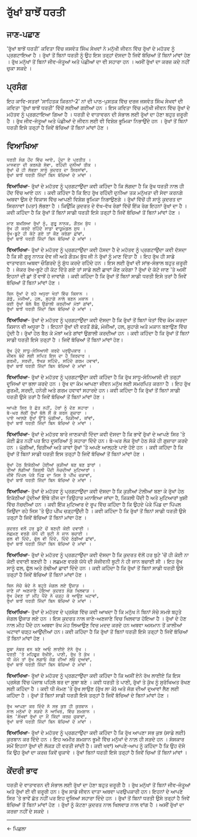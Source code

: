 # **ਰੁੱਖਾਂ ਬਾਝੋਂ ਧਰਤੀ**

## **ਜਾਣ-ਪਛਾਣ**
'ਰੁੱਖਾਂ ਬਾਝੋਂ ਧਰਤੀ' ਕਵਿਤਾ ਵਿੱਚ ਜਸਵੰਤ ਸਿੰਘ ਸੇਖਵਾਂ ਨੇ ਮਨੁੱਖੀ ਜੀਵਨ ਵਿੱਚ ਰੁੱਖਾਂ ਦੇ ਮਹੱਤਵ ਨੂੰ ਪ੍ਰਗਟਾਇਆ ਹੈ । ਰੁੱਖਾਂ ਤੋਂ ਬਿਨਾਂ ਧਰਤੀ ਨੂੰ ਉਹ ਇਸ ਤਰ੍ਹਾਂ ਦੱਸਦਾ ਹੈ ਜਿਵੇਂ ਬੱਚਿਆਂ ਤੋਂ ਬਿਨਾਂ ਮਾਂਵਾਂ ਹੋਣ । ਰੁੱਖ ਮਨੁੱਖਾਂ ਤੋਂ ਬਿਨਾਂ ਜੀਵ-ਜੰਤੂਆਂ ਅਤੇ ਪੰਛੀਆਂ ਦਾ ਵੀ ਸਹਾਰਾ ਹਨ । ਅਸੀਂ ਰੁੱਖਾਂ ਦਾ ਕਰਜ਼ ਕਦੇ ਨਹੀਂ ਚੁਕਾ ਸਕਦੇ ।

## **ਪ੍ਰਸੰਗ**

 ਇਹ ਕਾਵਿ-ਸਤਰਾਂ 'ਸਾਹਿਤਕ ਕਿਰਨਾਂ-2' ਨਾਂ ਦੀ ਪਾਠ-ਪੁਸਤਕ ਵਿੱਚ ਦਰਜ ਜਸਵੰਤ ਸਿੰਘ ਸੇਖਵਾਂ ਦੀ ਕਵਿਤਾ 'ਰੁੱਖਾਂ ਬਾਝੋਂ ਧਰਤੀ' ਵਿੱਚੋਂ ਲਈਆਂ ਗਈਆਂ ਹਨ । ਇਸ ਕਵਿਤਾ ਵਿੱਚ ਮਨੁੱਖੀ ਜੀਵਨ ਵਿੱਚ ਰੁੱਖਾਂ ਦੇ ਮਹੱਤਵ ਨੂੰ ਪ੍ਰਗਟਾਇਆ ਗਿਆ ਹੈ । ਧਰਤੀ ਦੇ ਵਾਤਾਵਰਨ ਦੀ ਸੰਭਾਲ ਲਈ ਰੁੱਖਾਂ ਦਾ ਹੋਣਾ ਬਹੁਤ ਜ਼ਰੂਰੀ ਹੈ । ਰੁੱਖ ਜੀਵ-ਜੰਤੂਆਂ ਅਤੇ ਪੰਛੀਆਂ ਦੇ ਜੀਵਨ ਲਈ ਵੀ ਵਿਸ਼ੇਸ਼ ਭੂਮਿਕਾ ਨਿਭਾਉਂਦੇ ਹਨ । ਰੁੱਖਾਂ ਤੋਂ ਬਿਨਾਂ ਧਰਤੀ ਇਸੇ ਤਰ੍ਹਾਂ ਹੈ ਜਿਵੇਂ ਬੱਚਿਆਂ ਤੋਂ ਬਿਨਾਂ ਮਾਂਵਾਂ ਹੋਣ ।

## **ਵਿਆਖਿਆ**

```
ਧਰਤੀ ਸੰਗ ਹੋਂਦ ਵਿੱਚ ਆਏ, ਹੁੰਦਾ ਏ ਪ੍ਰਤੀਤ ।
ਮਾਨਵਤਾ ਦੀ ਕਰਨਗੇ ਸੇਵਾ, ਰਹਿੰਦੀ ਦੁਨੀਆਂ ਤੀਕ ।
ਰੁੱਖਾਂ ਚੋਂ ਹੀ ਲੱਭਣਾ ਸਾਨੂੰ ਕੁਦਰਤ ਦਾ ਸਿਰਨਾਂਵਾਂ,
ਰੁੱਖਾਂ ਬਾਝੋਂ ਧਰਤੀ ਜਿੱਦਾਂ ਬਿਨ ਬੱਚਿਆਂ ਦੇ ਮਾਂਵਾਂ ।
```

**ਵਿਆਖਿਆ**- ਰੁੱਖਾਂ ਦੇ ਮਹੱਤਵ ਨੂੰ ਪ੍ਰਗਟਾਉਂਦਾ ਕਵੀ ਕਹਿੰਦਾ ਹੈ ਕਿ ਲੱਗਦਾ ਹੈ ਕਿ ਰੁੱਖ ਧਰਤੀ ਨਾਲ ਹੀ ਹੋਂਦ ਵਿੱਚ ਆਏ ਹਨ । ਕਵੀ ਕਹਿੰਦਾ ਹੈ ਕਿ ਇਹ ਰੁੱਖ ਰਹਿੰਦੀ ਦੁਨੀਆ ਤਕ ਮਨੁੱਖਤਾ ਦੀ ਸੇਵਾ ਕਰਨਗੇ ਅਥਵਾ ਉਸ ਦੇ ਵਿਕਾਸ ਵਿੱਚ ਆਪਣੀ ਵਿਸ਼ੇਸ਼ ਭੂਮਿਕਾ ਨਿਭਾਉਣਗੇ । ਰੁੱਖਾਂ ਵਿੱਚੋਂ ਹੀ ਸਾਨੂੰ ਕੁਦਰਤ ਦਾ ਸਿਰਨਾਵਾਂ (ਪਤਾ) ਲੱਭਣਾ ਹੈ । ਕਿਉਂਕਿ ਕੁਦਰਤ ਦੇ ਵੱਖ-ਵੱਖ ਰੰਗਾਂ ਵਿੱਚੋਂ ਇੱਕ ਰੰਗ ਇਹਨਾਂ ਰੁੱਖਾਂ ਦਾ ਹੈ । ਕਵੀ ਕਹਿੰਦਾ ਹੈ ਕਿ ਰੁੱਖਾਂ ਤੋਂ ਬਿਨਾਂ ਸਾਡੀ ਧਰਤੀ ਇਸੇ ਤਰ੍ਹਾਂ ਹੈ ਜਿਵੇਂ ਬੱਚਿਆਂ ਤੋਂ ਬਿਨਾਂ ਮਾਂਵਾਂ ਹੋਣ ।


```
ਮਾਣ ਬਖ਼ਸ਼ਿਆ ਰੁੱਖਾਂ ਨੂੰ, ਗੁਰੂ ਨਾਨਕ, ਗੌਤਮ ਬੁੱਧ ।
ਰੁੱਖ ਹੀ ਕਰਦੇ ਰਹਿੰਦੇ ਸਾਡਾ ਵਾਯੂਮੰਡਲ ਸ਼ੁਧ ।
ਰੁੱਖ-ਬੂਟੇ ਹੀ ਕੱਟੇ ਗਏ ਤਾਂ ਕੌਣ ਕਰੇਗਾ ਛਾਂਵਾਂ, 
ਰੁੱਖਾਂ ਬਾਝੋਂ ਧਰਤੀ ਜਿੱਦਾਂ ਬਿਨ ਬੱਚਿਆਂ ਦੇ ਮਾਂਵਾਂ ।
```

**ਵਿਆਖਿਆ**- ਰੁੱਖਾਂ ਦੇ ਮਹੱਤਵ ਨੂੰ ਪ੍ਰਗਟਾਉਂਦਾ ਕਵੀ ਹੱਸਦਾ ਹੈ
ਦੇ ਮਹੱਤਵ ਨੂੰ ਪ੍ਰਗਟਾਉਂਦਾ ਕਵੀ ਦੱਸਦਾ ਹੈ ਕਿ ਸੀ ਗੁਰੂ ਨਾਨਕ ਦੇਵ ਜੀ ਅਤੇ ਗੌਤਮ ਬੁੱਧ ਜੀ ਨੇ ਰੁੱਖਾਂ ਨੂੰ ਮਾਣ ਦਿੱਤਾ ਹੈ । ਇਹ ਰੁੱਖ ਹੀ ਸਾਡੇ ਵਾਤਾਵਰਨ ਅਥਵਾ ਚੌਗਿਰਦੇ ਨੂੰ ਸ਼ੁੱਧ ਕਰਦੇ ਰਹਿੰਦੇ ਹਨ । ਇਸ ਲਈ ਰੁੱਖਾਂ ਦੀ ਸਾਂਭ-ਸੰਭਾਲ ਬਹੁਤ ਜ਼ਰੂਰੀ ਹੈ । ਜੇਕਰ ਰੱਖ-ਬੂਟੇ ਹੀ ਕੱਟ ਦਿੱਤੇ ਗਏ ਤਾਂ ਸਾਡੇ ਲਈ ਛਾਵਾਂ ਕੌਣ ਕਰੇਗਾ ? ਰੁੱਖਾਂ ਦੇ ਕੱਟੇ ਜਾਣ 'ਤੇ ਅਸੀਂ ਇਹਨਾਂ ਦੀ ਛਾਂ ਤੋਂ ਵਾਝੋਂ ਹੋ ਜਾਵਾਂਗੇ । ਕਵੀ ਕਹਿੰਦਾ ਹੈ ਕਿ ਰੁੱਖਾਂ ਤੋਂ ਬਿਨਾਂ ਸਾਡੀ ਧਰਤੀ ਇਸੇ ਤਰਾਂ ਹੈ ਜਿਵੇਂ ਬੱਚਿਆਂ ਤੋਂ ਬਿਨਾਂ ਮਾਂਵਾਂ ਹੋਣ ।


```
ਬਿਨ ਰੁੱਖਾਂ ਦੇ ਰਹੇ ਅਧੁਰਾ ਖੇਤਾਂ ਵਿੱਚ ਕਿਸਾਨ ।
ਗੱਡੇ, ਮੰਜੀਆਂ, ਹਲ, ਸੁਹਾਗੇ ਨਾਲੇ ਬਣਨ ਮਕਾਨ ।
ਕਈ ਰੁੱਖਾਂ ਥੱਲੇ ਬੈਠ ਉਗਾਲੀ ਕਰਦੀਆਂ ਮੱਝਾਂ ਗਾਂਵਾਂ,
ਰੁੱਖਾਂ ਬਾਝੋਂ ਧਰਤੀ ਜਿੱਦਾਂ ਬਿਨ ਬੱਚਿਆਂ ਦੇ ਮਾਂਵਾਂ ।
```

**ਵਿਆਖਿਆ**- ਰੁੱਖਾਂ ਦੇ ਮਹੱਤਵ ਨੂੰ ਪ੍ਰਗਟਾਉਂਦਾ ਕਵੀ ਦੱਸਦਾ ਹੈ ਕਿ ਰੁੱਖਾਂ ਤੋਂ ਬਿਨਾਂ ਖੇਤਾਂ ਵਿੱਚ ਕੰਮ ਕਰਦਾ ਕਿਸਾਨ ਵੀ ਅਧੂਰਾ ਹੈ । ਇਹਨਾਂ ਰੁੱਖਾਂ ਦੀ ਵਰਤੋਂ ਗੱਡੇ, ਮੰਜੀਆਂ, ਹਲ, ਸੁਹਾਗੇ ਅਤੇ ਮਕਾਨ ਬਣਾਉਣ ਵਿੱਚ ਹੁੰਦੀ ਹੈ। ਰੁੱਖਾਂ ਹੇਠ ਬੈਠ ਕੇ ਮੱਝਾਂ ਅਤੇ ਗਾਂਵਾਂ ਉਗਾਲੀ ਕਰਦੀਆਂ ਹਨ । ਕਵੀ ਕਹਿੰਦਾ ਹੈ ਕਿ ਰੁੱਖਾਂ ਤੋਂ ਬਿਨਾਂ ਸਾਡੀ ਧਰਤੀ ਇਸੇ ਤਰ੍ਹਾਂ ਹੈ । ਜਿਵੇਂ ਬੱਚਿਆਂ ਤੋਂ ਬਿਨਾਂ ਮਾਂਵਾਂ ਹੋਣ।


```
ਰੁੱਖ ਹੁੰਦੇ ਸਾਧੂ-ਸੰਨਿਆਸੀ ਕਰਦੇ ਪਰਉਪਕਾਰ ।
ਜੀਵਨ ਬੰਦੇ ਲਈ ਸਪਿਤ ਇਸ ਦਾ ਹੈ ਕਿਰਦਾਰ ।
ਗਰਮੀ, ਸਰਦੀ, ਝੱਖੜ ਸਹਿੰਦੇ, ਸਹਿੰਦੇ ਗਰਮ ਹਵਾਵਾਂ,
ਰੁੱਖਾਂ ਬਾਝੋਂ ਧਰਤੀ ਜਿੱਦਾਂ ਬਿਨ ਬੱਚਿਆਂ ਦੇ ਮਾਂਵਾਂ ।
```

**ਵਿਆਖਿਆ**- ਰੁੱਖਾਂ ਦੇ ਮਹੱਤਵ ਨੂੰ ਪ੍ਰਗਟਾਉਂਦਾ ਕਵੀ ਕਹਿੰਦਾ ਹੈ ਕਿ ਰੁੱਖ ਸਾਧੂ-ਸੰਨਿਆਸੀ ਦੀ ਤਰ੍ਹਾਂ ਦੂਜਿਆਂ ਦਾ ਭਲਾ ਕਰਦੇ ਹਨ । ਰੁੱਖ ਦਾ ਕੰਮ ਆਪਣਾ ਜੀਵਨ ਮਨੁੱਖ ਲਈ ਸਮਰਪਿਤ ਕਰਨਾ ਹੈ । ਇਹ ਰੁੱਖ ਗੁਰਮੀ, ਸਰਦੀ, ਹਨੇਰੀ ਅਤੇ ਗਰਮ ਹਵਾਵਾਂ ਸਹਾਰਦੇ ਹਨ। ਕਵੀ ਕਹਿੰਦਾ ਹੈ ਕਿ ਰੁੱਖਾਂ ਤੋਂ ਬਿਨਾਂ ਸਾਡੀ ਧਰਤੀ ਉਸੇ ਤਰਾਂ ਹੈ ਜਿਵੇਂ ਬੱਚਿਆਂ ਤੋਂ ਬਿਨਾਂ ਮਾਂਵਾਂ ਹੋਣ ।


```
ਆਪਣੇ ਸਿਰ ਤੇ ਛੱਤ ਨਹੀਂ, ਹੋਰਾਂ ਨੂੰ ਦੇਣ ਸਹਾਰਾ ।
ਬੇ-ਘਰ ਲੋਕੀਂ ਰੁੱਖਾਂ ਥੱਲੇ ਸੌਂ ਕੇ ਕਰਨ ਗੁਜ਼ਾਰਾ ।
ਪਾਏ ਆਲਣੇ ਰੁੱਖਾਂ ਉੱਤੇ ਘੁੱਗੀਆਂ, ਚਿੜੀਆਂ, ਕਾਂਵਾਂ, 
ਰੁੱਖਾਂ ਬਾਝੋਂ ਧਰਤੀ ਜਿੱਦਾਂ ਬਿਨ ਬੱਚਿਆਂ ਦੇ ਮਾਂਵਾਂ ।
```

**ਵਿਆਖਿਆ**- ਰੁੱਖਾਂ ਦੇ ਮਹੱਤਵ ਬਾਰੇ ਜਾਣਕਾਰੀ ਦਿੰਦਾ ਕਵੀ ਦੱਸਦਾ ਹੈ ਕਿ ਭਾਵੇਂ ਰੁੱਖਾਂ ਦੇ ਆਪਣੇ ਸਿਰ 'ਤੇ ਕੋਈ ਛੱਤ ਨਹੀਂ ਪਰ ਇਹ ਦੂਸਰਿਆਂ ਨੂੰ ਸਹਾਰਾ ਦਿੰਦੇ ਹਨ। ਬੇ-ਘਰ ਲੋਕ ਰੁੱਖਾਂ ਹੇਠ ਸੱਕੋ ਹੀ ਗੁਜ਼ਾਰਾ ਕਰਦੇ ਹਨ । ਘੁੱਗੀਆਂ, ਚਿੜੀਆਂ ਅਤੇ ਕਾਵਾਂ ਰੁੱਖਾਂ 'ਤੇ ਅਪਣੇ ਆਲ੍ਹਣੇ ਪਾਏ ਹੋਏ ਹਨ । ਕਵੀ ਕਹਿੰਦਾ ਹੈ ਕਿ ਰੁੱਖਾਂ ਤੋਂ ਬਿਨਾਂ ਸਾਡੀ ਧਰਤੀ ਇਸ ਤਰ੍ਹਾਂ ਹੈ ਜਿਵੇਂ ਬੱਚਿਆਂ ਤੋਂ ਬਿਨਾਂ ਮਾਂਵਾਂ ਹੋਣ ।


```
ਰੁੱਖਾਂ ਹੇਠ ਇਕੱਠੀਆਂ ਹੋਈਆਂ ਕੁੜੀਆਂ ਬਣ ਬਣ ਡਾਰਾਂ ।
ਤੀਆਂ ਲੱਗੀਆਂ ਕਿਕਲੀ ਪੈਂਦੀ ਨੱਚਦੀਆਂ ਮੁਟਿਆਰਾਂ ।
ਜੀਵੇ ਪਿੱਪਲ ਪੇਕੇ ਪਿੰਡ ਦਾ ਜਿਸ ਤੇ ਪੀਂਘ ਚੜਾਵਾਂ,   
ਰੁੱਖਾਂ ਬਾਝੋਂ ਧਰਤੀ ਜਿੱਦਾਂ ਬਿਨ ਬੱਚਿਆਂ ਦੇ ਮਾਂਵਾਂ ।
```

**ਵਿਆਖਿਆ**- ਰੁੱਖਾਂ ਦੇ ਮਹੱਤਵ ਨੂੰ ਪ੍ਰਗਟਾਉਂਦਾ ਕਵੀ ਦੱਸਦਾ ਹੈ ਕਿ ਕੁੜੀਆਂ ਟੋਲੀਆਂ ਬਣਾ ਕੇ ਰੁੱਖਾਂ ਹੇਠ ਇਕੱਠੀਆਂ ਹੁੰਦੀਆਂ ਇੱਥੇ ਤੀਜ ਦਾ ਤਿਉਹਾਰ ਮਨਾਇਆ ਜਾਂਦਾ ਹੈ, ਕਿਕਲੀ ਪੈਂਦੀ ਹੈ ਅਤੇ ਮੁਟਿਆਰਾਂ ਖ਼ੁਸ਼ੀ ਵਿੱਚ ਨੱਚਦੀਆਂ ਹਨ । ਕਵੀ ਇੱਕ ਮੁਟਿਆਰ ਦੇ ਰੂਪ ਵਿੱਚ ਕਹਿੰਦਾ ਹੈ ਕਿ ਉਹਦੇ ਪੇਕੇ ਪਿੰਡ ਦਾ ਪਿੱਪਲ ਜਿਉਂਦਾ ਰਹੇ ਜਿਸ 'ਤੇ ਉਹ ਪੀਂਘ ਚੜ੍ਹਾਉਂਦੀ ਹੈ । ਕਵੀ ਕਹਿੰਦਾ ਹੈ ਕਿ ਰੁੱਖਾਂ ਤੋਂ ਬਿਨਾਂ ਸਾਡੀ ਧਰਤੀ ਉਸੇ ਤਰ੍ਹਾਂ ਹੈ ਜਿਵੇਂ ਬੱਚਿਆਂ ਤੋਂ ਬਿਨਾਂ ਮਾਂਵਾ ਹੋਣ ।


```
ਕੁਦਰਤ ਵਲੋਂ ਹਰ ਬੂਟੇ ਚੋਂ ਬਣਦੀ ਕੋਈ ਦਵਾਈ ।
ਲਛਮਣ ਵਰਗੇ ਯੋਧੇ ਦੀ ਬੁਟੀ ਨੇ ਜਾਨ ਬਚਾਈ ।
ਫਲ ਵੀ ਦਿੰਦੇ, ਫੁੱਲ ਵੀ ਦਿੰਦੇ, ਦਿੰਦੇ ਠੰਡੀਆਂ ਛਾਂਵਾਂ,  
ਰੁੱਖਾਂ ਬਾਝੋਂ ਧਰਤੀ ਜਿੱਦਾਂ ਬਿਨ ਬੱਚਿਆਂ ਦੇ ਮਾਂਵਾਂ ।
```

**ਵਿਆਖਿਆ**- ਰੁੱਖਾਂ ਦੇ ਮਹੱਤਵ ਨੂੰ ਪ੍ਰਗਟਾਉਂਦਾ ਕਵੀ ਦੱਸਦਾ ਹੈ ਕਿ ਕੁਦਰਤ ਵੱਲੋਂ ਹਰ ਬੁਟੇ 'ਚੋਂ ਹੀ ਕੋਈ ਨਾ ਕੋਈ ਦਵਾਈ ਬਣਦੀ ਹੈ । ਲਛਮਣ ਵਰਗੇ ਯੋਧੇ ਦੀ ਸੰਜੀਵਨੀ ਬੂਟੀ ਨੇ ਹੀ ਜਾਨ ਬਚਾਈ ਸੀ । ਇਹ ਰੁੱਖ ਸਾਨੂੰ ਫਲ, ਫੁੱਲ ਅਤੇ ਠੰਢੀਆਂ ਛਾਵਾਂ ਦਿੰਦੇ ਹਨ । ਕਵੀ ਕਹਿੰਦਾ ਹੈ ਕਿ ਰੁੱਖਾਂ ਤੋਂ ਬਿਨਾਂ ਸਾਡੀ ਧਰਤੀ ਉਸੇ ਤਰ੍ਹਾਂ ਹੈ ਜਿਵੇਂ ਬੱਚਿਆਂ ਤੋਂ ਬਿਨਾਂ ਮਾਂਵਾਂ ਹੋਣ ।


```
ਬਿਨ ਸੋਚੇ ਬੰਦੇ ਨੇ ਬਹੁਤੇ ਜੰਗਲ ਲਏ ਉਜਾੜ ।
ਜਾਣੇ ਜਾਂ ਅਣਜਾਣੇ ਹੋਇਆ ਕੁਦਰਤ ਸੰਗ ਖਿਲਵਾੜ ।   
ਰੁੱਖ ਹੋਵਣ ਤਾਂ ਮੀਂਹ ਪੈਂਦੇ ਨੇ ਚੜ੍ਹ ਕੇ ਆਉਣ ਘਟਾਵਾਂ,  
ਰੁੱਖਾਂ ਬਾਝੋਂ ਧਰਤੀ ਜਿੱਦਾਂ ਬਿਨ ਬੱਚਿਆਂ ਦੇ ਮਾਂਵਾਂ ।
```

**ਵਿਆਖਿਆ**- ਰੁੱਖਾਂ ਦੇ ਮਹੱਤਵ ਦੇ ਪ੍ਰਸੰਗ ਵਿੱਚ ਕਵੀ ਆਖਦਾ ਹੈ ਕਿ ਮਨੁੱਖ ਨੇ ਬਿਨਾਂ ਸੋਚੇ ਸਮਝੇ ਬਹੁਤੇ ਜੰਗਲ ਉਜਾੜ ਲਏ ਹਨ । ਇਸ
ਕੁਦਰਤ ਨਾਲ ਜਾਣੇ-ਅਣਜਾਣੇ ਵਿਚ ਖਿਲਵਾੜ ਹੋਇਆ ਹੈ । ਰੁੱਖਾਂ ਦੇ ਹੋਣ ਨਾਲ ਮੀਹ ਪੈਂਦੇ ਹਨ ਅਥਵਾ ਰੱਖ ਮੰਹ ਲਿਆਉਣ ਵਿਚ ਮਦਦ ਕਰਦੇ ਹਨ ਅਥਵਾ ਅਸਮਾਨ ਤੋਂ ਕਾਲੀਆਂ ਘਟਾਵਾਂ ਚੜ੍ਹ ਆਉਂਦੀਆਂ ਹਨ। ਕਵੀ ਕਹਿੰਦਾ ਹੈ ਕਿ ਰੁੱਖਾਂ ਤੋਂ ਬਿਨਾਂ ਧਰਤੀ ਇਸੇ ਤਰ੍ਹਾਂ ਹੈ ਜਿਵੇਂ ਬੱਚਿਆਂ ਤੋਂ ਬਿਨਾਂ ਮਾਂਵਾਂ ਹੋਣ ।



```
ਸੂਬਾ ਨੰਬਰ ਵਨ ਬਣੇ ਆਓ ਲਾਈਏ ਏਨੇ ਰੁੱਖ ।
ਧਰਤੀ 'ਤੇ ਮਹਿਫੂਜ਼ ਰੱਖੀਏ, ਪਾਣੀ, ਰੁੱਖ ਤੇ ਕੁੱਖ ।
ਧੀ ਜੰਮੇ ਤਾਂ ਰੁੱਖ ਲਗਾਓ ਜੱਗ ਦੀਆਂ ਲਓ ਦੁਆਵਾਂ,
ਰੁੱਖਾਂ ਬਾਝੋਂ ਧਰਤੀ ਜਿੱਦਾਂ ਬਿਨ ਬੱਚਿਆਂ ਦੇ ਮਾਂਵਾਂ ।
```

**ਵਿਆਖਿਆ**- ਰੁੱਖਾਂ ਦੇ ਮਹੱਤਵ ਨੂੰ ਪ੍ਰਗਟਾਉਂਦਾ ਕਵੀ ਕਹਿੰਦਾ ਹੈ ਕਿ ਅਸੀਂ ਏਨੇ ਰੱਖ ਲਾਈਏ ਕਿ ਇਸ ਪ੍ਰਸੰਗ ਵਿੱਚ ਪੰਜਾਬ ਪਹਿਲੇ ਬਰ ਦਾ ਸੂਬਾ ਬਣੇ । ਕਵੀ ਧਰਤੀ ਤੇ ਪਾਣੀ, ਰੁੱਖਾਂ ਤੇ ਕੁੱਖ ਨੂੰ ਸੁਰੱਖਿਅਤ ਰੱਖਣ ਲਈ ਕਹਿੰਦਾ ਹੈ । ਕਵੀ ਧੀ ਜੰਮਣ 'ਤੇ ਰੁੱਖ ਲਾਉਣ (ਰੁੱਖ ਲਾ ਕੇ) ਅਤੇ ਜੱਗ ਦੀਆਂ ਦੁਆਵਾਂ ਲੈਣ ਲਈ ਕਹਿੰਦਾ ਹੈ । ਰੁੱਖਾਂ ਤੋਂ ਬਿਨਾਂ ਸਾਡੀ ਧਰਤੀ ਇਸੇ ਤਰ੍ਹਾਂ ਹੈ ਜਿਵੇਂ ਬੱਚਿਆਂ ਦੇ ਬਿਨਾਂ ਮਾਂਵਾਂ ਹੋਣ ।



```
ਰੁੱਖ ਆਪਣਾ ਕਰ ਦਿੰਦੇ ਨੇ ਸਭ ਕੁਝ ਹੀ ਕੁਰਬਾਨ ।
ਨਾਲ ਮਨੁੱਖਾਂ ਦੇ ਸੜਦੇ ਨੇ ਆਖਿਰ, ਵਿੱਚ ਸ਼ਮਸ਼ਾਨ ।  
ਬੋਲ ‘ਸੇਖਵਾਂ ਰੁੱਖਾਂ ਦਾ ਮੈਂ ਕਿੱਦਾਂ ਕਰਜ਼ ਚੁਕਾਵਾਂ,
ਰੁੱਖਾਂ ਬਾਝੋਂ ਧਰਤੀ ਜਿੱਦਾਂ ਬਿਨ ਬੱਚਿਆਂ ਦੇ ਮਾਂਵਾਂ ।
```

**ਵਿਆਖਿਆ**- ਰੁੱਖਾਂ ਦੇ ਮਹੱਤਵ ਨੂੰ ਪ੍ਰਗਟਾਉਂਦਾ ਕਵੀ ਕਹਿੰਦਾ ਹੈ ਕਿ ਰੁੱਖ ਆਪਣਾ ਸਭ ਕੁਝ (ਸਾਡੇ ਲਈ) ਕੁਰਬਾਨ ਕਰ ਦਿੰਦੇ ਹਨ । ਇਹ ਅਮੀਰ ਸ਼ਮਸ਼ਾਨ ਭੂਮੀ ਵਿੱਚ ਮਨੁੱਖਾਂ ਦੇ ਨਾਲ਼ ਹੀ ਸੜਦੇ ਹਨ । ਸੰਸਕਾਰ ਸਮੇਂ ਇਹਨਾਂ ਰੁੱਖਾਂ ਦੀ ਲੱਕੜ ਹੀ ਵਰਤੀ ਜਾਂਦੀ ਹੈ। ਕਵੀ ਖਵਾਂ) ਆਪਣੇ-ਆਪ ਨੂੰ ਕਹਿੰਦਾ ਹੈ ਕਿ ਉਹ ਦੱਸੇ ਕਿ ਉਹ ਰੁੱਖਾਂ ਦਾ ਕਰਜ਼ ਕਿਵੇਂ ਚੁਕਾਵੇ । ਰੁੱਖਾਂ ਬਿਨਾਂ ਧਰਤੀ ਇਸੇ ਤਰ੍ਹਾਂ ਹੈ ਜਿਵੇਂ ਚਿਆਂ ਤੋਂ ਬਿਨਾਂ ਮਾਂਵਾਂ ।



## **ਕੇਂਦਰੀ ਭਾਵ**

ਧਰਤੀ ਦੇ ਵਾਤਾਵਰਨ ਦੀ ਸੰਭਾਲ ਲਈ ਰੁੱਖਾਂ ਦਾ ਹੋਣਾ ਬਹੁਤ ਜ਼ਰੂਰੀ ਹੈ । ਰੁੱਖ ਮਨੁੱਖਾਂ ਤੋਂ ਬਿਨਾਂ ਜੀਵ-ਜੰਤੂਆਂ ਅਤੇ ਰੁੱਖਾਂ ਈ ਵੀ ਜ਼ਰੂਰੀ ਹਨ। ਰੁੱਖ ਸਾਡੇ ਜੀਵਨ ਦਾਤਾ ਅਥਵਾ ਪਰਉਪਕਾਰੀ ਹਨ। ਇਹਨਾਂ ਦੇ ਆਪਣੇ ਸਿਰ 'ਤੇ ਭਾਵੇਂ ਛੱਤ ਨਹੀਂ ਪਰ ਇਹ ਦੂਜਿਆਂ ਸਹਾਰਾ ਦਿੰਦੇ ਹਨ । ਰੁੱਖਾਂ ਤੋਂ ਬਿਨਾਂ ਧਰਤੀ ਉਸੇ ਤਰ੍ਹਾਂ ਹੈ ਜਿਵੇਂ ਬੱਚਿਆਂ ਤੋਂ ਬਿਨਾਂ ਮਾਂਵਾਂ ਹੋਣ । ਰੁੱਖਾਂ ਨੂੰ ਕੱਟਣਾ ਕੁਦਰਤ ਨਾਲ ਖਿਲਵਾੜ ਨਾਲ ਵਾਂਗ ਹੈ । ਅਸੀਂ ਰੁੱਖਾਂ ਦਾ ਕਰਜ਼ਾ ਨਹੀਂ ਦੇ ਸਕਦੇ ।


----
<a class="anchor" onclick="window.history.back()"> &larr; ਪਿਛਲਾ </a>